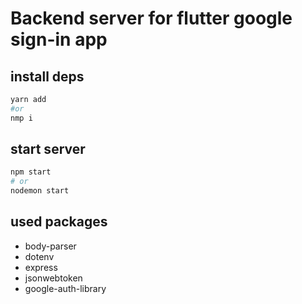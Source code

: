 # Backend server for flutter google sign-in app

## install deps
```sh
yarn add
#or 
nmp i
```

## start server
```sh
npm start
# or
nodemon start
```

## used packages
 * body-parser
 * dotenv
 * express
 * jsonwebtoken
 * google-auth-library
